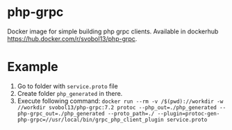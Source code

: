 # php-grpc
Docker image for simple building php grpc clients. Available in dockerhub https://hub.docker.com/r/svobol13/php-grpc.

# Example
1. Go to folder with `service.proto` file
2. Create folder `php_generated` in there.
3. Execute following command:
`docker run --rm -v /$(pwd)://workdir -w //workdir svobol13/php-grpc:7.2 protoc --php_out=./php_generated --php-grpc_out=./php_generated --proto_path=./ --plugin=protoc-gen-php-grpc=//usr/local/bin/grpc_php_client_plugin service.proto`
